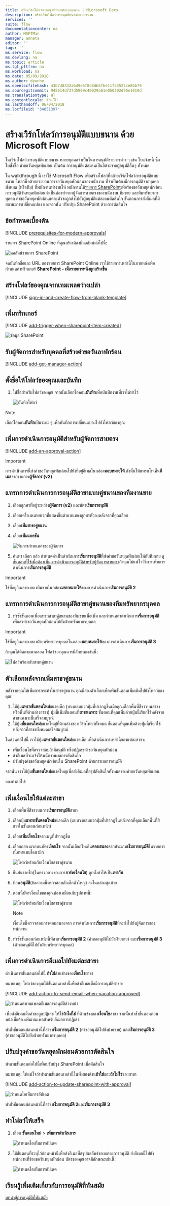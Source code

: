 ```yaml
---
title: สร้างเวิร์กโฟลว์การอนุมัติทันสมัยแบบขนาน | Microsoft Docs
description: สร้างเวิร์กโฟลว์การอนุมัติทันสมัยแบบขนาน
services: ''
suite: flow
documentationcenter: na
author: MSFTMan
manager: anneta
editor: ''
tags: ''
ms.service: flow
ms.devlang: na
ms.topic: article
ms.tgt_pltfrm: na
ms.workload: na
ms.date: 05/09/2018
ms.author: deonhe
ms.openlocfilehash: 43b748332a649e5f8d8db5fbe11f53522ce8bb79
ms.sourcegitcommit: 945614d737d5909c40029a61e050302d96e1619d
ms.translationtype: HT
ms.contentlocale: th-TH
ms.lasthandoff: 06/04/2018
ms.locfileid: "34051397"
---
```

# <a name="create-parallel-approval-workflows-with-microsoft-flow"></a>สร้างเวิร์กโฟลว์การอนุมัติแบบขนาน ด้วย Microsoft Flow

ในเวิร์กโฟลว์การอนุมัติแบบขนาน หลายบุคคลจำเป็นในการอนุมัติรายการต่าง ๆ เช่น ใบแจ้งหนี้ ซื้อใบสั่งซื้อ คำขอวันหยุดพักผ่อน เป็นต้น การอนุมัติแต่ละคนเป็นอิสระจากผู้อนุมัติอื่นๆ ทั้งหมด

ใน walkthrough นี้ เราใช้ Microsoft Flow เพื่อสร้างโฟลว์ที่คล้ายเวิร์กโฟลว์การอนุมัติแบบขนาน โฟลว์นี้คล้ายกระบวนการขอวันหยุดพักผ่อนของพนักงาน ที่จำเป็นต้องมีการอนุมัติจากบุคคลทั้งหมด (หรือทีม) ที่พนักงานทำงานให้ พนักงานใช้[รายการ SharePoint](https://support.office.com/article/Introduction-to-lists-0a1c3ace-def0-44af-b225-cfa8d92c52d7)เพื่อร้องขอวันหยุดพักผ่อน การอนุมัติวันหยุดพักผ่อนจำเป็นต้องทำจากผู้จัดการสายตรงของพนักงาน ทีมขาย และทีมทรัพยากรบุคคล คำขอวันหยุดพักผ่อนแต่ละตัวจะถูกส่งไปยังผู้อนุมัติแต่ละคนตัดสินใจ ขั้นตอนการส่งอีเมลที่มีสถานะการเปลี่ยนแปลง และจากนั้น ปรับปรุง SharePoint ด้วยการตัดสินใจ

## <a name="prerequisites"></a>ข้อกำหนดเบื้องต้น

[!INCLUDE [prerequisites-for-modern-approvals](includes/prerequisites-for-modern-approvals.md)]

รายการ SharePoint Online ที่คุณสร้างต้องมีคอลัมน์ต่อไปนี้:

   ![คอลัมน์รายการ SharePoint](./media/parallel-modern-approvals/sharepoint-columns.png)

จดบันทึกชื่อและ URL ของรายการ SharePoint Online เราใช้รายการเหล่านี้ในภายหลังเพื่อกำหนดค่าทริกเกอร์ **SharePoint - เมื่อรายการหนึ่งถูกสร้างขึ้น**

## <a name="create-your-flow-from-the-blank-template"></a>สร้างโฟลว์ของคุณจากเทมเพลตว่างเปล่า

[!INCLUDE [sign-in-and-create-flow-from-blank-template](includes/sign-in-and-create-flow-from-blank-template.md)]

## <a name="add-a-trigger"></a>เพิ่มทริกเกอร์

[!INCLUDE [add-trigger-when-sharepoint-item-created](includes/add-trigger-when-sharepoint-item-created.md)]

   ![ข้อมูล SharePoint](includes/media/parallel-modern-approvals/select-sharepoint-site-info.png)

## <a name="get-the-manager-for-the-person-who-created-the-vacation-request"></a>รับผู้จัดการสำหรับบุคคลที่สร้างคำขอวันลาพักร้อน

[!INCLUDE [add-get-manager-action](includes/add-get-manager-action.md)]

## <a name="name-and-save-your-flow"></a>ตั้งชื่อให้โฟลว์ของคุณและบันทึก

1. ใส่ชื่อสำหรับโฟลว์ของคุณ จากนั้นเลือกไอคอน**บันทึก**เพื่อบันทึกงานที่เราได้ทำไว้

   ![บันทึกโฟลว์](./media/parallel-modern-approvals/save.png)

> [!NOTE]
> เลือกไอคอน**บันทึก**เป็นระยะ ๆ เพื่อบันทึกการเปลี่ยนแปลงไปยังโฟลว์ของคุณ
> 
> 


## <a name="add-an-approval-action-for-immediate-manager"></a>เพิ่มการดำเนินการอนุมัติสำหรับผู้จัดการสายตรง

[!INCLUDE [add-an-approval-action](includes/add-an-approval-action.md)]

> [!IMPORTANT]
> การดำเนินการนี้ส่งคำขอวันหยุดพักผ่อนไปยังที่อยู่อีเมลในกล่อง**มอบหมายให้** ดังนั้นให้แทรกโทเค็น**อีเมล**จากรายการ**ผู้จัดการ (v2)**
> 
> 

## <a name="insert-a-parallel-branch-approval-action-for-the-sales-team"></a>แทรกการดำเนินการการอนุมัติสาขาแบบคู่ขนานของทีมงานขาย

1. เลือกลูกศรที่อยู่ระหว่าง**ผู้จัดการ (v2)** และบัตร**เริ่มการอนุมัติ**
2. เลือกเครื่องหมายบวกที่แสดงขึ้นด้านบนของลูกศรหัวลงหลังจากที่คุณเลือก
3. เลือก**เพิ่มสาขาคู่ขนาน**
4. เลือก**เพิ่มแอคชัน**

    ![รับการกำหนดค่าของผู้จัดการ](./media/parallel-modern-approvals/add-parallel-branch.png)
5. ค้นหา เลือก แล้ว กำหนดค่าเป็นดำเนินการ**เริ่มการอนุมัติ**ที่ส่งคำขอวันหยุดพักผ่อนให้กับทีมขาย ดู[ขั้นตอนที่ใช้เมื่อต้องเพิ่มการดำเนินการอนุมัติสำหรับผู้จัดการสายตรง](parallel-modern-approvals.md#add-an-approval-action-for-immediate-manager)ถ้าคุณไม่แน่ใจวิธีการเพิ่มการดำเนินการ**เริ่มการอนุมัติ**

> [!IMPORTANT]
> ใช้ที่อยู่อีเมลของของทีมขายในกล่อง**มอบหมายให้**ของการดำเนินการ**เริ่มการอนุมัติ 2**
> 
> 

## <a name="insert-a-parallel-branch-approval-action-for-the-human-resources-team"></a>แทรกการดำเนินการการอนุมัติสาขาคู่ขนานของทีมทรัพยากรบุคคล

1. ทำซ้ำขั้นตอนเพื่อ[แทรกสาขาคู่ขนานของทีมขาย](parallel-modern-approvals.md#insert-a-parallel-branch-approval-action-for-the-sales-team)เพื่อเพิ่ม และกำหนดค่าดำเนินการ**เริ่มการอนุมัติ**เพื่อส่งคำขอวันหยุดพักผ่อนไปยังฝ่ายทรัพยากรบุคคล

> [!IMPORTANT]
> ใช้ที่อยู่อีเมลของของฝ่ายทรัพยากรบุคคลในกล่อง**มอบหมายให้**ของการดำเนินการ**เริ่มการอนุมัติ 3**
> 
> 

ถ้าคุณได้ติดตามมาตลอด โฟลว์ของคุณควรมีลักษณะเช่นนี้:

   ![โฟลว์พร้อมกับสาขาคู่ขนาน](./media/parallel-modern-approvals/flow-with-parallel-branches.png)

## <a name="options-after-adding-parallel-branches"></a>ตัวเลือกหลังจากเพิ่มสาขาคู่ขนาน

หลังจากคุณได้เพิ่มการกระทำในสาขาคู่ขนาน คุณมีสองตัวเลือกเพื่อเพิ่มขั้นตอนเพิ่มเติมไปยังโฟลว์ของคุณ:

1. ใช้ปุ่ม**แทรกขั้นตอนใหม่**ขนาดเล็ก (ทรงกลมบวกปุ่มที่ปรากฏขึ้นเมื่อคุณเลือกพื้นที่สีขาวบนสาขาหรือพื้นที่ด้านล่างสาขา) ปุ่มนี้เพิ่มขั้นตอนที่**สาขาเฉพาะ** ขั้นตอนที่คุณเพิ่มด้วยปุ่มนี้เรียกใช้หลังจากสาขาเฉพาะนี้่เสร็จสมบูรณ์
1. ใช้ปุ่ม**ขั้นตอนใหม่**ขนาดใหญ่ที่ด้านล่างของเวิร์กโฟลว์ทั้งหมด ขั้นตอนที่คุณเพิ่มด้วยปุ่มนี้เรียกใช้หลังจากที่สาขาทั้งหมดเสร็จสมบูรณ์

ในส่วนต่อไปนี้ เราใช้ปุ่ม**แทรกขั้นตอนใหม่**ขนาดเล็ก เพื่อดำเนินการเหล่านี้ของแต่ละสาขา:

* เพิ่มเงื่อนไขที่ตรวจสอบถ้ามีอนุมัติ หรือปฏิเสธคำขอวันหยุดพักผ่อน
* ส่งอีเมลที่จะแจ้งให้พนักงานผลการตัดสินใจ
* ปรับปรุงคำขอวันหยุดพักผ่อนใน SharePoint ด้วยการผลการอนุมัติ

จากนั้น เราใช้ปุ่ม**ขั้นตอนใหม่**ขนาดใหญเพื่อส่งอีเมลที่สรุปตัดสินใจทั้งหมดของคำขอวันหยุดพักผ่อน

ลองทำต่อไป:

## <a name="add-a-condition-to-each-branch"></a>เพิ่มเงื่อนไขให้แต่ละสาขา

1. เลือกพื้นที่สีขาวบนการ**เริ่มการอนุมัติ**สาขา
2. เลือกปุ่ม**แทรกขั้นตอนใหม่**ขนาดเล็ก (แบบวงกลมบวกปุ่มที่ปรากฏขึ้นหลังจากที่คุณเลือกพื้นที่สีขาวในขั้นตอนก่อนหน้า)
3. เลือก**เพิ่มเงื่อนไข**จากเมนูที่ปรากฏขึ้น
4. เลือกกล่องแรกบนบัตร**เงื่อนไข** จากนั้นเลือกโทเค็น**ตอบสนอง**จากประเภท**เริ่มการอนุมัติ**ในรายการเนื้อหาแบบไดนามิก

    ![โฟลว์พร้อมกับเงื่อนไขสาขาคู่ขนาน](./media/parallel-modern-approvals/configure-approval-condition.png)
5. ยืนยันรายชื่อ(ในตรงกลางของการ**การ์ดเงื่อนไข**) ถูกตั้งค่าให้เป็น**เท่ากับ**
6. ป้อน**อนุมัติ**(ข้อความนี้ตรวจสอบตัวเล็กตัวใหญ่) ลงในกล่องสุดท้าย
7. ตอนนี้บัตรเงื่อนไขของคุณต้องเหมือนกับรูปภาพนี้:

    ![โฟลว์พร้อมกับเงื่อนไขสาขาคู่ขนาน](includes/media/parallel-modern-approvals/condition-card.png)

   > [!NOTE]
   > เงื่อนไขนี้ตรวจสอบการตอบสนองจาก การดำเนินการ**เริ่มการอนุมัติ**ที่จะส่งไปยังผู้จัดการของพนักงาน
   > 
   > 
8. ทำซ้ำขั้นตอนก่อนหน้านี้ที่สาขา**เริ่มการอนุมัติ 2** (คำขออนุมัติไปยังฝ่ายขาย) และ**เริ่มการอนุมัติ 3** (คำขออนุมัติไปยังฝ่ายทรัพยากรบุคคล)

## <a name="add-email-actions-to-each-branch"></a>เพิ่มการดำเนินการอีเมลไปยังแต่ละสาขา

ดำเนินการขั้นตอนต่อไปนี้ **ถ้าใช่**ด้านข้างของ**เงื่อนไข**สาขา

   หมายเหตุ: โฟลว์ของคุณใช้ขั้นตอนเหล่านี้เพื่อส่งอีเมลเมื่อมีการอนุมัติคำขอ:

[!INCLUDE [add-action-to-send-email-when-vacation-approved](includes/add-action-to-send-email-when-vacation-approved.md)]

   ![กำหนดค่าเทมเพลตอีเมลการอนุมัติล่วงหน้า](includes/media/parallel-modern-approvals/yes-email-config.png)

เพื่อส่งอีเมลเมื่อคำขอถูกปฏิเสธ ให้ใช้**ถ้าไม่ใช่** ที่ด้านข้างของ**เงื่อนไข**สาขา จากนั้นทำซ้ำขั้นตอนก่อนหน้าเมื่อต้องเพิ่มเทมเพลสำหรับอีเมลการปฏิเสธ

ทำซ้ำขั้นตอนก่อนหน้านี้ที่สาขา**เริ่มการอนุมัติ 2** (คำขออนุมัติไปยังฝ่ายขาย) และ**เริ่มการอนุมัติ 3** (คำขออนุมัติไปยังฝ่ายทรัพยากรบุคคล)

## <a name="update-the-vacation-request-with-the-decision"></a>ปรับปรุงคำขอวันหยุดพักผ่อนด้วยการตัดสินใจ

ทำตามขั้นตอนต่อไปนี้เพื่อปรับปรุง SharePoint เมื่อตัดสินใจ

   หมายเหตุ: ให้แน่ใจว่าทำตามขั้นตอนเหล่านี้ในทั้งสองด้าน**ถ้าใช่**และ**ถ้าไม่ใช่**ของสาขา

[!INCLUDE [add-action-to-update-sharepoint-with-approval](includes/add-action-to-update-sharepoint-with-approval.md)]

   ![กำหนดไอเท็มการอัปเดต](./media/parallel-modern-approvals/configure-update-item.png)

ทำซ้ำขั้นตอนก่อนหน้านี้ที่สาขา**เริ่มการอนุมัติ 2**และ**เริ่มการอนุมัติ 3**

## <a name="complete-the-flow"></a>ทำโฟลว์ให้เสร็จ

1. เลือก **ขั้นตอนใหม่** > **เพิ่มการดำเนินการ**

    ![กำหนดไอเท็มการอัปเดต](includes/media/parallel-modern-approvals/add-an-action-2-step.png)
1. ใช้ขั้นตอนที่ระบุไว้ก่อนหน้านีเพื่อส่งอีเมลที่สรุปผลลัพธ์ของแต่ละการอนุมัติ ส่งอีเมลนี้ไปยังพนักงานที่ร้องขอวันหยุดพักผ่อน บัตรของคุณอาจมีลักษณะเช่นนี้:

   ![กำหนดไอเท็มการอัปเดต](./media/parallel-modern-approvals/final-email-card.png)

## <a name="learn-more-about-modern-approvals"></a>เรียนรู้เพิ่มเติมเกี่ยวกับการอนุมัติที่ทันสมัย

[บทนำสู่การอนุมัติที่ทันสมัย](modern-approvals.md)

